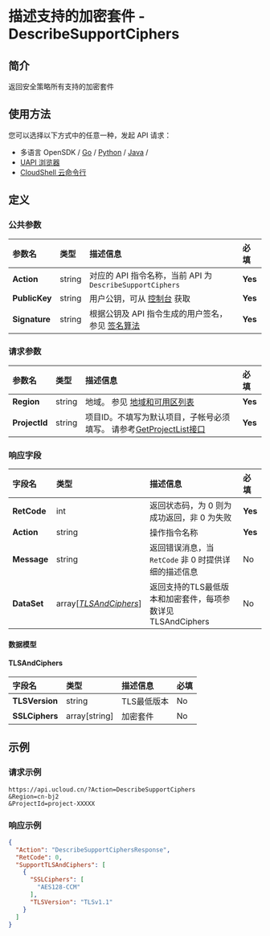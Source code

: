 # 描述支持的加密套件 - DescribeSupportCiphers

## 简介

返回安全策略所有支持的加密套件






## 使用方法

您可以选择以下方式中的任意一种，发起 API 请求：
- 多语言 OpenSDK / [Go](https://github.com/ucloud/ucloud-sdk-go) / [Python](https://github.com/ucloud/ucloud-sdk-python3) / [Java](https://github.com/ucloud/ucloud-sdk-java) /
- [UAPI 浏览器](https://console.ucloud.cn/uapi/detail?id=DescribeSupportCiphers)
- [CloudShell 云命令行](https://shell.ucloud.cn/)


## 定义

### 公共参数

| 参数名 | 类型 | 描述信息 | 必填 |
|:---|:---|:---|:---|
| **Action**     | string  | 对应的 API 指令名称，当前 API 为 `DescribeSupportCiphers`                        | **Yes** |
| **PublicKey**  | string  | 用户公钥，可从 [控制台](https://console.ucloud.cn/uapi/apikey) 获取                                             | **Yes** |
| **Signature**  | string  | 根据公钥及 API 指令生成的用户签名，参见 [签名算法](api/summary/signature.md)  | **Yes** |

### 请求参数

| 参数名 | 类型 | 描述信息 | 必填 |
|:---|:---|:---|:---|
| **Region** | string | 地域。 参见 [地域和可用区列表](https://docs.ucloud.cn/api/summary/regionlist) |**Yes**|
| **ProjectId** | string | 项目ID。不填写为默认项目，子帐号必须填写。 请参考[GetProjectList接口](https://docs.ucloud.cn/api/summary/get_project_list) |**Yes**|

### 响应字段

| 字段名 | 类型 | 描述信息 | 必填 |
|:---|:---|:---|:---|
| **RetCode** | int | 返回状态码，为 0 则为成功返回，非 0 为失败 |**Yes**|
| **Action** | string | 操作指令名称 |**Yes**|
| **Message** | string | 返回错误消息，当 `RetCode` 非 0 时提供详细的描述信息 |No|
| **DataSet** | array[[*TLSAndCiphers*](#TLSAndCiphers)] | 返回支持的TLS最低版本和加密套件，每项参数详见 TLSAndCiphers |No|

#### 数据模型


#### TLSAndCiphers

| 字段名 | 类型 | 描述信息 | 必填 |
|:---|:---|:---|:---|
| **TLSVersion** | string | TLS最低版本 |No|
| **SSLCiphers** | array[string] | 加密套件 |No|

## 示例

### 请求示例
    
```
https://api.ucloud.cn/?Action=DescribeSupportCiphers
&Region=cn-bj2
&ProjectId=project-XXXXX
```

### 响应示例
    
```json
{
  "Action": "DescribeSupportCiphersResponse",
  "RetCode": 0,
  "SupportTLSAndCiphers": [
    {
      "SSLCiphers": [
        "AES128-CCM"
      ],
      "TLSVersion": "TLSv1.1"
    }
  ]
}
```





